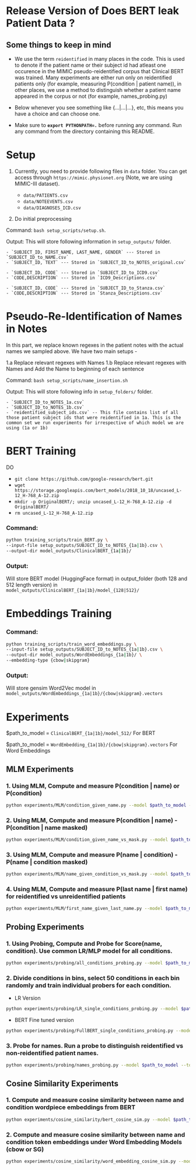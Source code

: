 # Release Version of Does BERT leak Patient Data ?

Some things to keep in mind
---------------------------

* We use the term `reidentified` in many places in the code. This is used to denote if the patient name or their subject id had atleast one occurence in the MIMIC pseudo-reidentified corpus that Clinical BERT was trained. Many experiments are either run only on reidentified patients only (for example, measuring P(condition | patient name)), in other places, we use a method to distinguish whether a patient name appeared in the corpus or not (for example, names_probing.py)

* Below whenever you see something like {...|...|...}, etc, this means you have a choice and can choose one.

* Make sure to **`export PYTHONPATH=.`** before running any command. Run any command from the directory containing this README.

Setup
=====

1. Currently, you need to provide following files in `data` folder. You can get access through `https://mimic.physionet.org` (Note, we are using MIMIC-III dataset).

    - `data/PATIENTS.csv`
    - `data/NOTEEVENTS.csv`
    - `data/DIAGNOSES_ICD.csv`

2. Do initial preprocessing 

Command: `bash setup_scripts/setup.sh`. 

Output: This will store following information in `setup_outputs/` folder.

    - `SUBJECT_ID, FIRST_NAME, LAST_NAME, GENDER` --- Stored in `SUBJECT_ID_to_NAME.csv`
    - `SUBJECT_ID, TEXT` --- Stored in `SUBJECT_ID_to_NOTES_original.csv`

    - `SUBJECT_ID, CODE` --- Stored in `SUBJECT_ID_to_ICD9.csv`
    - `CODE,DESCRIPTION` --- Stored in `ICD9_Descriptions.csv`

    - `SUBJECT_ID, CODE` --- Stored in `SUBJECT_ID_to_Stanza.csv`
    - `CODE,DESCRIPTION` --- Stored in `Stanza_Descriptions.csv` 


Pseudo-Re-Identification of Names in Notes
=========================================

In this part, we replace known regexes in the patient notes with the actual names we sampled above.
We have two main setups - 

1.a Replace relevant regexes with Names
1.b Replace relevant regexes with Names and Add the Name to beginning of each sentence

Command: `bash setup_scripts/name_insertion.sh`

Output: This will store following info in `setup_folders/` folder.

    - `SUBJECT_ID_to_NOTES_1a.csv`
    - `SUBJECT_ID_to_NOTES_1b.csv`
    - `reidentified_subject_ids.csv` -- This file contains list of all those patient subject ids that were reidentified in 1a. This is the common set we run experiments for irrespective of which model we are using (1a or 1b)

BERT Training
=============

DO
* `git clone https://github.com/google-research/bert.git`
* `wget https://storage.googleapis.com/bert_models/2018_10_18/uncased_L-12_H-768_A-12.zip`
* `mkdir -p OriginalBERT/; unzip uncased_L-12_H-768_A-12.zip -d OriginalBERT/`
* `rm uncased_L-12_H-768_A-12.zip`

### Command: 

```bash
python training_scripts/train_BERT.py \
--input-file setup_outputs/SUBJECT_ID_to_NOTES_{1a|1b}.csv \
--output-dir model_outputs/ClinicalBERT_{1a|1b}/
```

### Output:

Will store BERT model (HuggingFace format) in output_folder (both 128 and 512 length version) in `model_outputs/ClinicalBERT_{1a|1b}/model_{128|512}/`

Embeddings Training
=============

### Command: 

```bash
python training_scripts/train_word_embeddings.py \
--input-file setup_outputs/SUBJECT_ID_to_NOTES_{1a|1b}.csv \
--output-dir model_outputs/WordEmbeddings_{1a|1b}/ \
--embedding-type {cbow|skipgram}
```

### Output:

Will store gensim Word2Vec model in `model_outputs/WordEmbeddings_{1a|1b}/{cbow|skipgram}.vectors`

Experiments
============

$path_to_model = `ClinicalBERT_{1a|1b}/model_512/` For BERT

$path_to_model = `WordEmbedding_{1a|1b}/{cbow|skipgram}.vectors` For Word Embeddings


## MLM Experiments

### 1. Using MLM, Compute and measure P(condition | name) or P(condition)

```bash
python experiments/MLM/condition_given_name.py --model $path_to_model --tokenizer bert-base-uncased --condition-type icd9
```

### 2. Using MLM, Compute and measure P(condition | name) - P(condition | name masked)

```bash
python experiments/MLM/condition_given_name_vs_mask.py --model $path_to_model --tokenizer bert-base-uncased --condition-type icd9 --metric {probability|rank}
```

### 3. Using MLM, Compute and measure P(name | condition) - P(name | condition masked)

```bash
python experiments/MLM/name_given_condition_vs_mask.py --model $path_to_model --tokenizer bert-base-uncased --condition-type icd9 --metric {probability|rank}
```

### 4. Using MLM, Compute and measure P(last name | first name) for reidentified vs unreidentified patients

```bash
python experiments/MLM/first_name_given_last_name.py --model $path_to_model --tokenizer bert-base-uncased --condition-type icd9 --metric {probability|rank} --mode {mask_first|mask_last}
```

## Probing Experiments

### 1. Using Probing, Compute and Probe for Score(name, condition). Use common LR/MLP model for all conditions.

```bash
python experiments/probing/all_conditions_probing.py --model $path_to_model --tokenizer bert-base-uncased --condition-type icd9 --template-mode {name_and_condition | condition_only} --prober {LR|MLP}
```

### 2. Divide conditions in bins, select 50 conditions in each bin randomly and train individual probers for each condition.

* LR Version

```bash
python experiments/probing/LR_single_conditions_probing.py --model $path_to_model --tokenizer bert-base-uncased --condition-type icd9 --frequency-bin {0|1|2|3}
```

* BERT Fine tuned version

```bash
python experiments/probing/FullBERT_single_conditions_probing.py --model $path_to_model --tokenizer bert-base-uncased --condition-type icd9 --frequency-bin {0|1|2|3}
```

### 3. Probe for names. Run a probe to distinguish reidentified vs non-reidentified patient names.

```bash
python experiments/probing/names_probing.py --model $path_to_model --tokenizer bert-base-uncased
```

## Cosine Similarity Experiments

### 1. Compute and measure cosine similarity between name and condition wordpiece embeddings from BERT

```bash
python experiments/cosine_similarity/bert_cosine_sim.py --model $path_to_model --tokenizer bert-base-uncased --condition-type icd9
```

### 2. Compute and measure cosine similarity between name and condition token embeddings under Word Embedding Models (cbow or SG)

```bash
python experiments/cosine_similarity/word_embedding_cosine_sim.py --model-file $path_to_model --condition-type icd9
```
